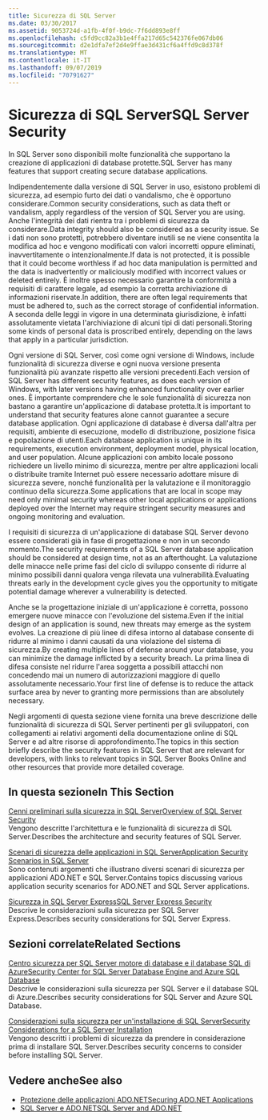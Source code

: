 ```yaml
---
title: Sicurezza di SQL Server
ms.date: 03/30/2017
ms.assetid: 9053724d-a1fb-4f0f-b9dc-7f6dd893e8ff
ms.openlocfilehash: c5fd9cc82a3b1e4ffa217d65c542376fe067db06
ms.sourcegitcommit: d2e1dfa7ef2d4e9ffae3d431cf6a4ffd9c8d378f
ms.translationtype: MT
ms.contentlocale: it-IT
ms.lasthandoff: 09/07/2019
ms.locfileid: "70791627"
---
```

# <a name="sql-server-security"></a><span data-ttu-id="029b9-102">Sicurezza di SQL Server</span><span class="sxs-lookup"><span data-stu-id="029b9-102">SQL Server Security</span></span>
<span data-ttu-id="029b9-103">In SQL Server sono disponibili molte funzionalità che supportano la creazione di applicazioni di database protette.</span><span class="sxs-lookup"><span data-stu-id="029b9-103">SQL Server has many features that support creating secure database applications.</span></span>  
  
 <span data-ttu-id="029b9-104">Indipendentemente dalla versione di SQL Server in uso, esistono problemi di sicurezza, ad esempio furto dei dati o vandalismo, che è opportuno considerare.</span><span class="sxs-lookup"><span data-stu-id="029b9-104">Common security considerations, such as data theft or vandalism, apply regardless of the version of SQL Server you are using.</span></span> <span data-ttu-id="029b9-105">Anche l'integrità dei dati rientra tra i problemi di sicurezza da considerare.</span><span class="sxs-lookup"><span data-stu-id="029b9-105">Data integrity should also be considered as a security issue.</span></span> <span data-ttu-id="029b9-106">Se i dati non sono protetti, potrebbero diventare inutili se ne viene consentita la modifica ad hoc e vengono modificati con valori incorretti oppure eliminati, inavvertitamente o intenzionalmente.</span><span class="sxs-lookup"><span data-stu-id="029b9-106">If data is not protected, it is possible that it could become worthless if ad hoc data manipulation is permitted and the data is inadvertently or maliciously modified with incorrect values or deleted entirely.</span></span> <span data-ttu-id="029b9-107">È inoltre spesso necessario garantire la conformità a requisiti di carattere legale, ad esempio la corretta archiviazione di informazioni riservate.</span><span class="sxs-lookup"><span data-stu-id="029b9-107">In addition, there are often legal requirements that must be adhered to, such as the correct storage of confidential information.</span></span> <span data-ttu-id="029b9-108">A seconda delle leggi in vigore in una determinata giurisdizione, è infatti assolutamente vietata l'archiviazione di alcuni tipi di dati personali.</span><span class="sxs-lookup"><span data-stu-id="029b9-108">Storing some kinds of personal data is proscribed entirely, depending on the laws that apply in a particular jurisdiction.</span></span>  
  
 <span data-ttu-id="029b9-109">Ogni versione di SQL Server, così come ogni versione di Windows, include funzionalità di sicurezza diverse e ogni nuova versione presenta funzionalità più avanzate rispetto alle versioni precedenti.</span><span class="sxs-lookup"><span data-stu-id="029b9-109">Each version of SQL Server has different security features, as does each version of Windows, with later versions having enhanced functionality over earlier ones.</span></span> <span data-ttu-id="029b9-110">È importante comprendere che le sole funzionalità di sicurezza non bastano a garantire un'applicazione di database protetta.</span><span class="sxs-lookup"><span data-stu-id="029b9-110">It is important to understand that security features alone cannot guarantee a secure database application.</span></span> <span data-ttu-id="029b9-111">Ogni applicazione di database è diversa dall'altra per requisiti, ambiente di esecuzione, modello di distribuzione, posizione fisica e popolazione di utenti.</span><span class="sxs-lookup"><span data-stu-id="029b9-111">Each database application is unique in its requirements, execution environment, deployment model, physical location, and user population.</span></span> <span data-ttu-id="029b9-112">Alcune applicazioni con ambito locale possono richiedere un livello minimo di sicurezza, mentre per altre applicazioni locali o distribuite tramite Internet può essere necessario adottare misure di sicurezza severe, nonché funzionalità per la valutazione e il monitoraggio continuo della sicurezza.</span><span class="sxs-lookup"><span data-stu-id="029b9-112">Some applications that are local in scope may need only minimal security whereas other local applications or applications deployed over the Internet may require stringent security measures and ongoing monitoring and evaluation.</span></span>  
  
 <span data-ttu-id="029b9-113">I requisiti di sicurezza di un'applicazione di database SQL Server devono essere considerati già in fase di progettazione e non in un secondo momento.</span><span class="sxs-lookup"><span data-stu-id="029b9-113">The security requirements of a SQL Server database application should be considered at design time, not as an afterthought.</span></span> <span data-ttu-id="029b9-114">La valutazione delle minacce nelle prime fasi del ciclo di sviluppo consente di ridurre al minimo possibili danni qualora venga rilevata una vulnerabilità.</span><span class="sxs-lookup"><span data-stu-id="029b9-114">Evaluating threats early in the development cycle gives you the opportunity to mitigate potential damage wherever a vulnerability is detected.</span></span>  
  
 <span data-ttu-id="029b9-115">Anche se la progettazione iniziale di un'applicazione è corretta, possono emergere nuove minacce con l'evoluzione del sistema.</span><span class="sxs-lookup"><span data-stu-id="029b9-115">Even if the initial design of an application is sound, new threats may emerge as the system evolves.</span></span> <span data-ttu-id="029b9-116">La creazione di più linee di difesa intorno al database consente di ridurre al minimo i danni causati da una violazione del sistema di sicurezza.</span><span class="sxs-lookup"><span data-stu-id="029b9-116">By creating multiple lines of defense around your database, you can minimize the damage inflicted by a security breach.</span></span> <span data-ttu-id="029b9-117">La prima linea di difesa consiste nel ridurre l'area soggetta a possibili attacchi non concedendo mai un numero di autorizzazioni maggiore di quello assolutamente necessario.</span><span class="sxs-lookup"><span data-stu-id="029b9-117">Your first line of defense is to reduce the attack surface area by never to granting more permissions than are absolutely necessary.</span></span>  
  
 <span data-ttu-id="029b9-118">Negli argomenti di questa sezione viene fornita una breve descrizione delle funzionalità di sicurezza di SQL Server pertinenti per gli sviluppatori, con collegamenti ai relativi argomenti della documentazione online di SQL Server e ad altre risorse di approfondimento.</span><span class="sxs-lookup"><span data-stu-id="029b9-118">The topics in this section briefly describe the security features in SQL Server that are relevant for developers, with links to relevant topics in SQL Server Books Online and other resources that provide more detailed coverage.</span></span>  
  
## <a name="in-this-section"></a><span data-ttu-id="029b9-119">In questa sezione</span><span class="sxs-lookup"><span data-stu-id="029b9-119">In This Section</span></span>  
 [<span data-ttu-id="029b9-120">Cenni preliminari sulla sicurezza in SQL Server</span><span class="sxs-lookup"><span data-stu-id="029b9-120">Overview of SQL Server Security</span></span>](overview-of-sql-server-security.md)  
 <span data-ttu-id="029b9-121">Vengono descritte l'architettura e le funzionalità di sicurezza di SQL Server.</span><span class="sxs-lookup"><span data-stu-id="029b9-121">Describes the architecture and security features of SQL Server.</span></span>  
  
 [<span data-ttu-id="029b9-122">Scenari di sicurezza delle applicazioni in SQL Server</span><span class="sxs-lookup"><span data-stu-id="029b9-122">Application Security Scenarios in SQL Server</span></span>](application-security-scenarios-in-sql-server.md)  
 <span data-ttu-id="029b9-123">Sono contenuti argomenti che illustrano diversi scenari di sicurezza per applicazioni ADO.NET e SQL Server.</span><span class="sxs-lookup"><span data-stu-id="029b9-123">Contains topics discussing various application security scenarios for ADO.NET and SQL Server applications.</span></span>  
  
 [<span data-ttu-id="029b9-124">Sicurezza in SQL Server Express</span><span class="sxs-lookup"><span data-stu-id="029b9-124">SQL Server Express Security</span></span>](sql-server-express-security.md)  
 <span data-ttu-id="029b9-125">Descrive le considerazioni sulla sicurezza per SQL Server Express.</span><span class="sxs-lookup"><span data-stu-id="029b9-125">Describes security considerations for SQL Server Express.</span></span>  
  
## <a name="related-sections"></a><span data-ttu-id="029b9-126">Sezioni correlate</span><span class="sxs-lookup"><span data-stu-id="029b9-126">Related Sections</span></span>  
[<span data-ttu-id="029b9-127">Centro sicurezza per SQL Server motore di database e il database SQL di Azure</span><span class="sxs-lookup"><span data-stu-id="029b9-127">Security Center for SQL Server Database Engine and Azure SQL Database</span></span>](/sql/relational-databases/security/security-center-for-sql-server-database-engine-and-azure-sql-database)  
<span data-ttu-id="029b9-128">Descrive le considerazioni sulla sicurezza per SQL Server e il database SQL di Azure.</span><span class="sxs-lookup"><span data-stu-id="029b9-128">Describes security considerations for SQL Server and Azure SQL Database.</span></span>

[<span data-ttu-id="029b9-129">Considerazioni sulla sicurezza per un'installazione di SQL Server</span><span class="sxs-lookup"><span data-stu-id="029b9-129">Security Considerations for a SQL Server Installation</span></span>](/sql/sql-server/install/security-considerations-for-a-sql-server-installation)  
<span data-ttu-id="029b9-130">Vengono descritti i problemi di sicurezza da prendere in considerazione prima di installare SQL Server.</span><span class="sxs-lookup"><span data-stu-id="029b9-130">Describes security concerns to consider before installing SQL Server.</span></span>

## <a name="see-also"></a><span data-ttu-id="029b9-131">Vedere anche</span><span class="sxs-lookup"><span data-stu-id="029b9-131">See also</span></span>

- [<span data-ttu-id="029b9-132">Protezione delle applicazioni ADO.NET</span><span class="sxs-lookup"><span data-stu-id="029b9-132">Securing ADO.NET Applications</span></span>](../securing-ado-net-applications.md)
- [<span data-ttu-id="029b9-133">SQL Server e ADO.NET</span><span class="sxs-lookup"><span data-stu-id="029b9-133">SQL Server and ADO.NET</span></span>](index.md)

